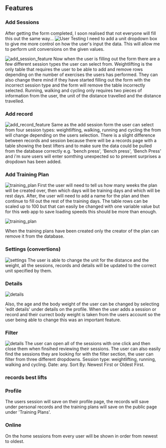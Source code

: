 ## Features

### Add Sessions

After getting the form completed, I soon realised that not everyone will fill this out the same way... 
![User Testing](https://github.com/Fordalex/power-in-numbers/blob/master/readme/user_testing.jpg)
I need to add a unit dropdown box to give me more control on how the user's input the data. This will allow me to perform unit conversions on the given values.

![add_session_feature](https://github.com/Fordalex/power-in-numbers/blob/master/readme/add_session_feature.jpg)
Now when the user is filling out the form there are a few different session types the user can select from. Weightlifting is the only table that requires the user to be able to add and remove rows depending on the number of exercises the users has performed. They can also change there mind if they have started filling out the form with the incorrect session type and the form will remove the table incorrectly selected. Running, walking and cycling only requires two pieces of information from the user, the unit of the distance travelled and the distance travelled.

### Add record

![add_record_feature](https://github.com/Fordalex/power-in-numbers/blob/master/readme/add_records_feature.jpg)
Same as the add session form the user can select from four session types: weightlifting, walking, running and cycling the from will change depending on the users selection. There is a slight difference between records and session because there will be a records page with a table showing the best lifters and to make sure the data could be pulled from the database correctly e.g. 'bench press', 'Bench press', 'Bench Press' and i'm sure users will enter somthing unexpected so to prevent surprises a dropdown has been added.

### Add Training Plan

![training_plan](https://github.com/Fordalex/power-in-numbers/blob/master/readme/add_trainingplan_feature.jpg)
First the user will need to tell us how many weeks the plan will be created over, then which days will be training days and which will be rest days. After, the user will need to add a name for the plan and then continue to fill out the rest of the training days. The table rows can be scaled up to 100 but that can easily be changed with one variable value but for this web app to save loading speeds this should be more than enough.

![training_plan](https://github.com/Fordalex/power-in-numbers/blob/master/readme/deleting_trainingplans.jpg)

When the training plans have been created only the creator of the plan can remove it from the database.

### Settings (convertions)

![settings](https://github.com/Fordalex/power-in-numbers/blob/master/readme/settings_feature.jpg)
The user is able to change the unit for the distance and the weight, all the sessions, records and details will be updated to the correct unit specified by them.

### Details

![details](https://github.com/Fordalex/power-in-numbers/blob/master/readme/edit_details.jpg)

Also, the age and the body weight of the user can be changed by selecting 'edit details' under details on the profile. When the user adds a session or record and their currect body weight is taken from the users account so the user being able to change this was an important feature. 

### Filter

![details](https://github.com/Fordalex/power-in-numbers/blob/master/readme/filter_feature.jpg)
The user can open all of the sessions with one click and then close them when finsihed reviewing their sessions. The user can also easily find the sessions they are looking for with the filter section, the user can filter from three different dropdowns. Session type: weightlifting, running, walking and cycling. Date: any. Sort By: Newest First or Oldest First.

### records best lifts

### Profile

The users session will save on their profile page, the records will save under personal records and the training plans will save on the public page under 'Training Plans'.

### Online

On the home sessions from every user will be shown in order from newest to oldest.